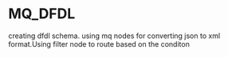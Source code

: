 # MQ_DFDL
creating dfdl schema. using mq nodes for converting json to xml format.Using filter node to route based on the conditon
